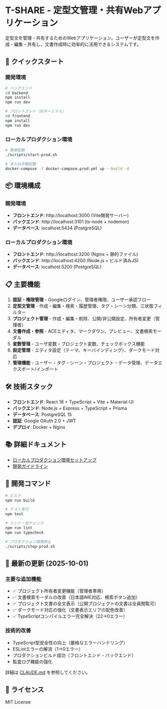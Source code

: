 # T-SHARE - 定型文管理・共有Webアプリケーション

定型文を管理・共有するためのWebアプリケーション。ユーザーが定型文を作成・編集・共有し、文書作成時に効率的に活用できるシステムです。

## 🚀 クイックスタート

### 開発環境
```bash
# バックエンド
cd backend
npm install
npm run dev

# フロントエンド（別ターミナル）
cd frontend
npm install
npm run dev
```

### ローカルプロダクション環境
```bash
# 簡単起動
./scripts/start-prod.sh

# または手動起動
docker-compose -f docker-compose.prod.yml up --build -d
```

## 📦 環境構成

### 開発環境
- **フロントエンド**: http://localhost:3000 (Vite開発サーバー)
- **バックエンド**: http://localhost:3101 (ts-node + nodemon)
- **データベース**: localhost:5434 (PostgreSQL)

### ローカルプロダクション環境
- **フロントエンド**: http://localhost:3200 (Nginx + 静的ファイル)
- **バックエンド**: http://localhost:4200 (Node.js + ビルド済みJS)
- **データベース**: localhost:5200 (PostgreSQL)

## 📋 主要機能

1. **認証・権限管理** - Googleログイン、管理者権限、ユーザー承認フロー
2. **定型文管理** - 作成・編集・検索・履歴管理、タグ・シーン分類、三状態フィルター
3. **プロジェクト管理** - 作成・編集・削除、公開/非公開設定、所有者変更（管理者）
4. **文書作成・参照** - ACEエディタ、マークダウン、プレビュー、文書検索モーダル
5. **変数管理** - ユーザ変数・プロジェクト変数、チェックボックス機能
6. **設定管理** - エディタ設定（テーマ、キーバインディング）、ダークモード対応
7. **管理機能** - ユーザー・タグ・シーン・プロジェクト・データ管理、データエクスポート/インポート

## 🛠 技術スタック

- **フロントエンド**: React 18 + TypeScript + Vite + Material-UI
- **バックエンド**: Node.js + Express + TypeScript + Prisma
- **データベース**: PostgreSQL 15
- **認証**: Google OAuth 2.0 + JWT
- **デプロイ**: Docker + Nginx

## 📚 詳細ドキュメント

- [ローカルプロダクション環境セットアップ](docs/PRODUCTION_SETUP.md)
- [開発ガイドライン](CLAUDE.md)

## 🔧 開発コマンド

```bash
# ビルド
npm run build

# テスト実行
npm test

# リント・型チェック
npm run lint
npm run typecheck

# プロダクション環境停止
./scripts/stop-prod.sh
```

## 📝 最新の更新 (2025-10-01)

### 主要な追加機能
- ✅ プロジェクト所有者変更機能（管理者専用）
- ✅ 文書検索モーダルの改善（日本語IME対応、検索ボタン追加）
- ✅ プロジェクト文書の全文表示（公開プロジェクトの文書は全員閲覧可）
- ✅ ダークモード対応の強化（文書表示エリアの配色改善）
- ✅ TypeScriptコンパイルエラー完全解決（22→0エラー）

### 技術的改善
- TypeScript型安全性の向上（厳格なエラーハンドリング）
- ESLintエラーの解消（1→0エラー）
- プロダクションビルド成功（フロントエンド・バックエンド）
- 監査ログ機能の強化

詳細は [CLAUDE.md](CLAUDE.md) を参照してください。

## 📄 ライセンス

MIT License
